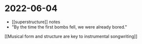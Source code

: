 # 2022-06-04
- [[superstructure]] notes
- "By the time the first bombs fell, we were already bored."

[[Musical form and structure are key to instrumental songwriting]]